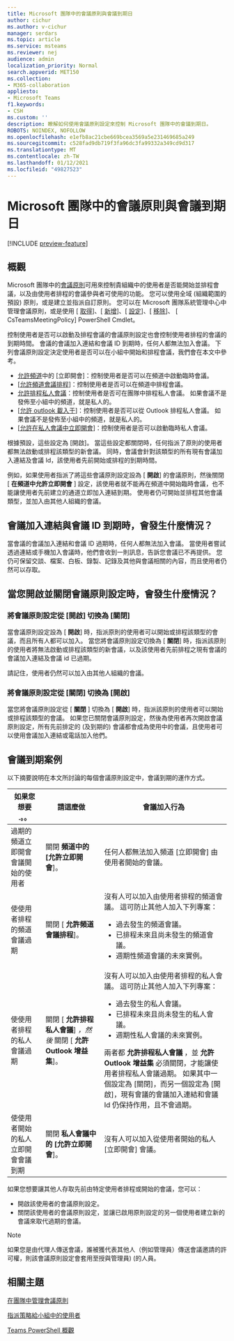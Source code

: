 ```yaml
---
title: Microsoft 團隊中的會議原則與會議到期日
author: cichur
ms.author: v-cichur
manager: serdars
ms.topic: article
ms.service: msteams
ms.reviewer: nej
audience: admin
localization_priority: Normal
search.appverid: MET150
ms.collection:
- M365-collaboration
appliesto:
- Microsoft Teams
f1.keywords:
- CSH
ms.custom: ''
description: 瞭解如何使用會議原則設定來控制 Microsoft 團隊中的會議到期日。
ROBOTS: NOINDEX, NOFOLLOW
ms.openlocfilehash: e1efb8ac21cbe669bcea3569a5e231469685a249
ms.sourcegitcommit: c528fad9db719f3fa96dc3fa99332a349cd9d317
ms.translationtype: MT
ms.contentlocale: zh-TW
ms.lasthandoff: 01/12/2021
ms.locfileid: "49827523"
---
```

# <a name="meeting-policies-and-meeting-expiration-in-microsoft-teams"></a>Microsoft 團隊中的會議原則與會議到期日

[!INCLUDE [preview-feature](includes/preview-feature.md)]

## <a name="overview"></a>概觀

Microsoft 團隊中的[會議原則](meeting-policies-in-teams.md)可用來控制貴組織中的使用者是否能開始並排程會議，以及由使用者排程的會議參與者可使用的功能。 您可以使用全域 (組織範圍的預設) 原則，或是建立並指派自訂原則。 您可以在 Microsoft 團隊系統管理中心中管理會議原則，或是使用 [ [取得](https://docs.microsoft.com/powershell/module/skype/get-csteamsmeetingpolicy)]、[ [新增](https://docs.microsoft.com/powershell/module/skype/new-csteamsmeetingpolicy)]、[ [設定](https://docs.microsoft.com/powershell/module/skype/set-csteamsmeetingpolicy)]、[ [移除](https://docs.microsoft.com/powershell/module/skype/remove-csteamsmeetingpolicy)]、 [[](https://docs.microsoft.com/powershell/module/skype/grant-csteamsmeetingpolicy) CsTeamsMeetingPolicy] PowerShell Cmdlet。

控制使用者是否可以啟動及排程會議的會議原則設定也會控制使用者排程的會議的到期時間。 會議的會議加入連結和會議 ID 到期時，任何人都無法加入會議。 下列會議原則設定決定使用者是否可以在小組中開始和排程會議，我們會在本文中參考。

- [允許頻道](meeting-policies-in-teams.md#allow-meet-now-in-channels)中的 [立即開會]：控制使用者是否可以在頻道中啟動臨時會議。
- [[允許頻道會議排程](meeting-policies-in-teams.md#allow-channel-meeting-scheduling)]：控制使用者是否可以在頻道中排程會議。
- [允許排程私人會議](meeting-policies-in-teams.md#allow-scheduling-private-meetings)：控制使用者是否可在團隊中排程私人會議。 如果會議不是發佈至小組中的頻道，就是私人的。
- [[允許 outlook 載入于](meeting-policies-in-teams.md#allow-the-outlook-add-in)]：控制使用者是否可以從 Outlook 排程私人會議。 如果會議不是發佈至小組中的頻道，就是私人的。
- [[允許在私人會議中立即開會](meeting-policies-in-teams.md#allow-meet-now-in-private-meetings)]：控制使用者是否可以啟動臨時私人會議。

根據預設，這些設定為 [開啟]。 當這些設定都關閉時，任何指派了原則的使用者都無法啟動或排程該類型的新會議。 同時，會議會針對該類型的所有現有會議加入連結及會議 Id，該使用者先前開始或排程的到期時間。

例如，如果使用者指派了將這些會議原則設定設為 [ **開啟**] 的會議原則，然後關閉 [ **在頻道中允許立即開會** ] 設定，該使用者就不能再在頻道中開始臨時會議，也不能讓使用者先前建立的通道立即加入連結到期。 使用者仍可開始並排程其他會議類型，並加入由其他人組織的會議。

## <a name="what-happens-when-the-meeting-join-link-and-conference-id-expire"></a>會議加入連結與會議 ID 到期時，會發生什麼情況？

當會議的會議加入連結和會議 ID 過期時，任何人都無法加入會議。 當使用者嘗試透過連結或手機加入會議時，他們會收到一則訊息，告訴您會議已不再提供。 您仍可保留交談、檔案、白板、錄製、記錄及其他與會議相關的內容，而且使用者仍然可以存取。

## <a name="what-happens-when-you-turn-on-and-turn-off-a-meeting-policy-setting"></a>當您開啟並關閉會議原則設定時，會發生什麼情況？

### <a name="switch-a-meeting-policy-setting-from-on-to-off"></a>將會議原則設定從 [開啟] 切換為 [關閉]

當會議原則設定設為 [ **開啟**] 時，指派原則的使用者可以開始或排程該類型的會議，而且所有人都可以加入。 當您將會議原則設定切換為 [ **關閉**] 時，指派該原則的使用者將無法啟動或排程該類型的新會議，以及該使用者先前排程之現有會議的會議加入連結及會議 id 已過期。

請記住，使用者仍然可以加入由其他人組織的會議。

### <a name="switch-a-meeting-policy-setting-from-off-to-on"></a>將會議原則設定從 [關閉] 切換為 [開啟]

當您將會議原則設定從 [ **關閉** ] 切換為 [ **開啟**] 時，指派該原則的使用者可以開始或排程該類型的會議。 如果您已關閉會議原則設定，然後為使用者再次開啟會議原則設定，所有先前排定的 (及到期的) 會議都會成為使用中的會議，且使用者可以使用會議加入連結或電話加入他們。  

## <a name="meeting-expiration-scenarios"></a>會議到期案例

以下摘要說明在本文所討論的每個會議原則設定中，會議到期的運作方式。 

|如果您想要 .。。 |請這麼做  |會議加入行為  |
|---------|---------|---------|
|過期的頻道立即開會會議開始的使用者  |關閉 **頻道中的 [允許立即開會**]。|任何人都無法加入頻道 [立即開會] 由使用者開始的會議。         |
|使使用者排程的頻道會議過期   |關閉 [ **允許頻道會議排程**]。         |沒有人可以加入由使用者排程的頻道會議。 這可防止其他人加入下列專案：<ul><li>過去發生的頻道會議。</li> <li>已排程未來且尚未發生的頻道會議。</li><li>週期性頻道會議的未來實例。</li></ul>       |
|使使用者排程的私人會議過期    |關閉 [ **允許排程私人會議**] *，然後* 關閉 [ **允許 Outlook 增益集**]。          |沒有人可以加入由使用者排程的私人會議。 這可防止其他人加入下列專案： <ul><li>過去發生的私人會議。</li> <li>已排程未來且尚未發生的私人會議。</li><li>週期性私人會議的未來實例。</li></ul> 兩者都 **允許排程私人會議** ，並 **允許 Outlook 增益集** 必須關閉，才能讓使用者排程私人會議過期。 如果其中一個設定為 [關閉]，而另一個設定為 [開啟]，現有會議的會議加入連結和會議 Id 仍保持作用，且不會過期。      |
|使使用者開始的私人立即開會會議到期  |關閉 **私人會議中的 [允許立即開會**]。          |沒有人可以加入從使用者開始的私人 [立即開會] 會議。         |

如果您想要讓其他人存取先前由特定使用者排程或開始的會議，您可以：

- 開啟該使用者的會議原則設定。
- 關閉該使用者的會議原則設定，並讓已啟用原則設定的另一個使用者建立新的會議來取代過期的會議。

> [!NOTE]
> 如果您是由代理人傳送會議，誰被獲代表其他人（例如管理員）傳送會議邀請的許可權，則該會議原則設定會套用至授與管理員)  (的人員。

## <a name="related-topics"></a>相關主題

[在團隊中管理會議原則](meeting-policies-in-teams.md)

[指派策略給小組中的使用者](assign-policies.md)

[Teams PowerShell 概觀](teams-powershell-overview.md)